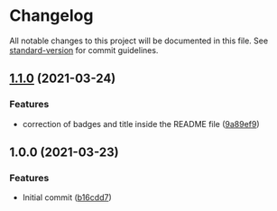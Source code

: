 # Changelog

All notable changes to this project will be documented in this file. See [standard-version](https://github.com/conventional-changelog/standard-version) for commit guidelines.

## [1.1.0](https://github.com/danielcerongrajales/Buttons/compare/v1.0.0...v1.1.0) (2021-03-24)


### Features

* correction of badges and title inside the  README file ([9a89ef9](https://github.com/danielcerongrajales/Buttons/commit/9a89ef9f9315eeff031e7ae395ebac981f85cb93))

## 1.0.0 (2021-03-23)


### Features

* Initial commit ([b16cdd7](https://github.com/danielcerongrajales/Buttons/commit/b16cdd72266fec3634de68cbc9b8741c60a0775e))

